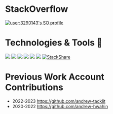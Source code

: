 # StackOverflow

[![user:3290143's SO profile](https://stackoverflow-readme-profile.johannchopin.fr/profile-small/3290143?theme=dark)](https://stackoverflow.com/users/3290143)

# Technologies & Tools 🔧 

![](https://img.shields.io/badge/Code-React-informational?style=flat&logo=react&logoColor=white&color=7cb34c)
![](https://img.shields.io/badge/Code-TypeScript-informational?style=flat&logo=typescript&logoColor=white&color=7cb34c)
![](https://img.shields.io/badge/Code-JavaScript-informational?style=flat&logo=javascript&logoColor=white&color=7cb34c)
![](https://img.shields.io/badge/Code-CSS-informational?style=flat&logoColor=white&color=7cb34c)
![](https://img.shields.io/badge/Code-HTML-informational?style=flat&logoColor=white&color=7cb34c)
![](https://img.shields.io/badge/Editor-Visual_Studio_Code-informational?style=flat&logo=visual-studio-code&logoColor=white&color=7cb34c)
[![StackShare](http://img.shields.io/badge/tech-stack-0690fa.svg?style=flat)](https://stackshare.io/andrewlamyw/my-stack)

# Previous Work Account Contributions

- 2022-2023 https://github.com/andrew-tacklit
- 2020-2022 https://github.com/andrew-hwahin

<!--
**andrewlamyw/andrewlamyw** is a ✨ _special_ ✨ repository because its `README.md` (this file) appears on your GitHub profile.

Here are some ideas to get you started:

- 🔭 I’m currently working on ...
- 🌱 I’m currently learning ...
- 👯 I’m looking to collaborate on ...
- 🤔 I’m looking for help with ...
- 💬 Ask me about ...
- 📫 How to reach me: ...
- 😄 Pronouns: ...
- ⚡ Fun fact: ...
-->
